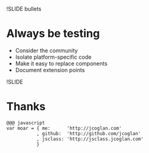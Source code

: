!SLIDE bullets
# Always be testing

* Consider the community
* Isolate platform-specific code
* Make it easy to replace components
* Document extension points


!SLIDE
# Thanks

    @@@ javascript
    var moar = { me:      'http://jcoglan.com'
               , github:  'http://github.com/jcoglan'
               , jsclass: 'http://jsclass.jcoglan.com'
               }

